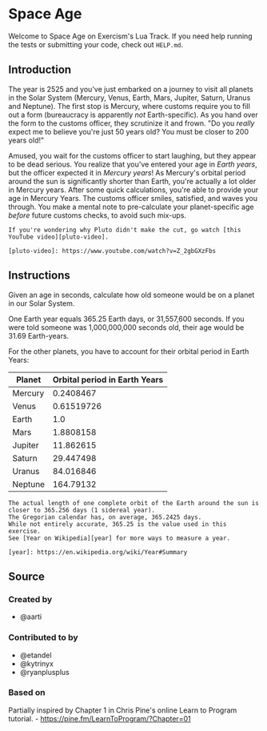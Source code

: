 # Space Age

Welcome to Space Age on Exercism's Lua Track.
If you need help running the tests or submitting your code, check out `HELP.md`.

## Introduction

The year is 2525 and you've just embarked on a journey to visit all planets in the Solar System (Mercury, Venus, Earth, Mars, Jupiter, Saturn, Uranus and Neptune).
The first stop is Mercury, where customs require you to fill out a form (bureaucracy is apparently _not_ Earth-specific).
As you hand over the form to the customs officer, they scrutinize it and frown.
"Do you _really_ expect me to believe you're just 50 years old?
You must be closer to 200 years old!"

Amused, you wait for the customs officer to start laughing, but they appear to be dead serious.
You realize that you've entered your age in _Earth years_, but the officer expected it in _Mercury years_!
As Mercury's orbital period around the sun is significantly shorter than Earth, you're actually a lot older in Mercury years.
After some quick calculations, you're able to provide your age in Mercury Years.
The customs officer smiles, satisfied, and waves you through.
You make a mental note to pre-calculate your planet-specific age _before_ future customs checks, to avoid such mix-ups.

~~~~exercism/note
If you're wondering why Pluto didn't make the cut, go watch [this YouTube video][pluto-video].

[pluto-video]: https://www.youtube.com/watch?v=Z_2gbGXzFbs
~~~~

## Instructions

Given an age in seconds, calculate how old someone would be on a planet in our Solar System.

One Earth year equals 365.25 Earth days, or 31,557,600 seconds.
If you were told someone was 1,000,000,000 seconds old, their age would be 31.69 Earth-years.

For the other planets, you have to account for their orbital period in Earth Years:

| Planet  | Orbital period in Earth Years |
| ------- | ----------------------------- |
| Mercury | 0.2408467                     |
| Venus   | 0.61519726                    |
| Earth   | 1.0                           |
| Mars    | 1.8808158                     |
| Jupiter | 11.862615                     |
| Saturn  | 29.447498                     |
| Uranus  | 84.016846                     |
| Neptune | 164.79132                     |

~~~~exercism/note
The actual length of one complete orbit of the Earth around the sun is closer to 365.256 days (1 sidereal year).
The Gregorian calendar has, on average, 365.2425 days.
While not entirely accurate, 365.25 is the value used in this exercise.
See [Year on Wikipedia][year] for more ways to measure a year.

[year]: https://en.wikipedia.org/wiki/Year#Summary
~~~~

## Source

### Created by

- @aarti

### Contributed to by

- @etandel
- @kytrinyx
- @ryanplusplus

### Based on

Partially inspired by Chapter 1 in Chris Pine's online Learn to Program tutorial. - https://pine.fm/LearnToProgram/?Chapter=01